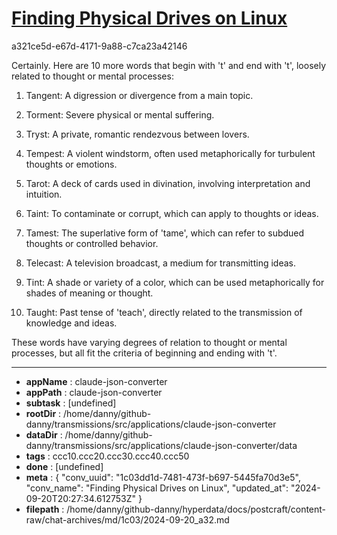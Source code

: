 # [Finding Physical Drives on Linux](https://claude.ai/chat/1c03dd1d-7481-473f-b697-5445fa70d3e5)

a321ce5d-e67d-4171-9a88-c7ca23a42146

 Certainly. Here are 10 more words that begin with 't' and end with 't', loosely related to thought or mental processes:

1. Tangent: A digression or divergence from a main topic.

2. Torment: Severe physical or mental suffering.

3. Tryst: A private, romantic rendezvous between lovers.

4. Tempest: A violent windstorm, often used metaphorically for turbulent thoughts or emotions.

5. Tarot: A deck of cards used in divination, involving interpretation and intuition.

6. Taint: To contaminate or corrupt, which can apply to thoughts or ideas.

7. Tamest: The superlative form of 'tame', which can refer to subdued thoughts or controlled behavior.

8. Telecast: A television broadcast, a medium for transmitting ideas.

9. Tint: A shade or variety of a color, which can be used metaphorically for shades of meaning or thought.

10. Taught: Past tense of 'teach', directly related to the transmission of knowledge and ideas.

These words have varying degrees of relation to thought or mental processes, but all fit the criteria of beginning and ending with 't'.

---

* **appName** : claude-json-converter
* **appPath** : claude-json-converter
* **subtask** : [undefined]
* **rootDir** : /home/danny/github-danny/transmissions/src/applications/claude-json-converter
* **dataDir** : /home/danny/github-danny/transmissions/src/applications/claude-json-converter/data
* **tags** : ccc10.ccc20.ccc30.ccc40.ccc50
* **done** : [undefined]
* **meta** : {
  "conv_uuid": "1c03dd1d-7481-473f-b697-5445fa70d3e5",
  "conv_name": "Finding Physical Drives on Linux",
  "updated_at": "2024-09-20T20:27:34.612753Z"
}
* **filepath** : /home/danny/github-danny/hyperdata/docs/postcraft/content-raw/chat-archives/md/1c03/2024-09-20_a32.md